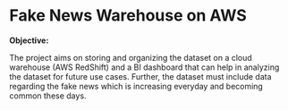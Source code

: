 # Fake News Warehouse on AWS
 
**Objective:**

The project aims on storing and organizing the dataset on a cloud warehouse (AWS RedShift) and a BI
dashboard that can help in analyzing the dataset for future use cases. Further, the dataset must include
data regarding the fake news which is increasing everyday and becoming common these days.
